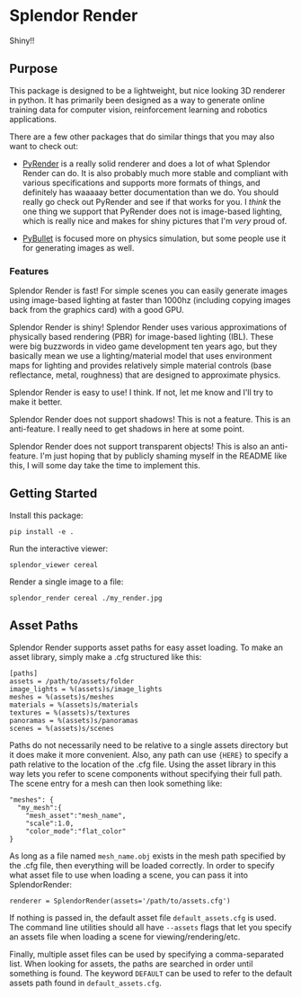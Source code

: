 # Splendor Render
Shiny!!

## Purpose
This package is designed to be a lightweight, but nice looking 3D renderer in python.  It has primarily been designed as a way to generate online training data for computer vision, reinforcement learning and robotics applications.

There are a few other packages that do similar things that you may also want to check out:
- [PyRender](https://github.com/mmatl/pyrender) is a really solid renderer and does a lot of what Splendor Render can do.  It is also probably much more stable and compliant with various specifications and supports more formats of things, and definitely has waaaaay better documentation than we do.  You should really go check out PyRender and see if that works for you.  I *think* the one thing we support that PyRender does not is image-based lighting, which is really nice and makes for shiny pictures that I'm *very* proud of.

- [PyBullet](https://pybullet.org/wordpress/) is focused more on physics simulation, but some people use it for generating images as well.

### Features
Splendor Render is fast!  For simple scenes you can easily generate images using image-based lighting at faster than 1000hz (including copying images back from the graphics card) with a good GPU.

Splendor Render is shiny!  Splendor Render uses various approximations of physically based rendering (PBR) for image-based lighting (IBL).  These were big buzzwords in video game development ten years ago, but they basically mean we use a lighting/material model that uses environment maps for lighting and provides relatively simple material controls (base reflectance, metal, roughness) that are designed to approximate physics.  

Splendor Render is easy to use!  I think.  If not, let me know and I'll try to make it better.

Splendor Render does not support shadows!  This is not a feature.  This is an anti-feature.  I really need to get shadows in here at some point.

Splendor Render does not support transparent objects!  This is also an anti-feature.  I'm just hoping that by publicly shaming myself in the README like this, I will some day take the time to implement this.

## Getting Started
Install this package:
```
pip install -e .
```

Run the interactive viewer:
```
splendor_viewer cereal
```

Render a single image to a file:
```
splendor_render cereal ./my_render.jpg
```

## Asset Paths
Splendor Render supports asset paths for easy asset loading.  To make an asset library, simply make a .cfg structured like this:
```
[paths]
assets = /path/to/assets/folder
image_lights = %(assets)s/image_lights
meshes = %(assets)s/meshes
materials = %(assets)s/materials
textures = %(assets)s/textures
panoramas = %(assets)s/panoramas
scenes = %(assets)s/scenes
```
Paths do not necessarily need to be relative to a single assets directory but it does make it more convenient.  Also, any path can use `{HERE}` to specify a path relative to the location of the .cfg file.  Using the asset library in this way lets you refer to scene components without specifying their full path.  The scene entry for a mesh can then look something like:
```
"meshes": {
  "my_mesh":{
    "mesh_asset":"mesh_name",
    "scale":1.0,
    "color_mode":"flat_color"
}
```
As long as a file named `mesh_name.obj` exists in the mesh path specified by the .cfg file, then everything will be loaded correctly.  In order to specify what asset file to use when loading a scene, you can pass it into SplendorRender:
```
renderer = SplendorRender(assets='/path/to/assets.cfg')
```
If nothing is passed in, the default asset file `default_assets.cfg` is used.  The command line utilities should all have `--assets` flags that let you specify an assets file when loading a scene for viewing/rendering/etc.

Finally, multiple asset files can be used by specifying a comma-separated list.  When looking for assets, the paths are searched in order until something is found.  The keyword `DEFAULT` can be used to refer to the default assets path found in `default_assets.cfg`.
